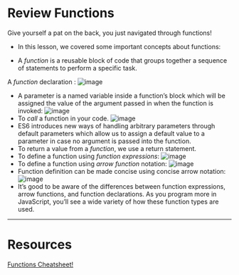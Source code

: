 # Review Functions
Give yourself a pat on the back, you just navigated through functions!

- In this lesson, we covered some important concepts about functions:

- A *function* is a reusable block of code that groups together a sequence of statements to perform a specific task.

A *function* declaration :
![image](https://cdn.discordapp.com/attachments/720137077513125962/722846112049922209/Screen_Shot_2020-06-17_at_10.10.39_AM.png)
- A parameter is a named variable inside a function’s block which will be assigned the value of the argument passed in when the function is invoked:
![image](https://cdn.discordapp.com/attachments/720137077513125962/722846263728537831/Screen_Shot_2020-06-17_at_10.10.49_AM.png)
- To *call* a function in your code.
![image](https://cdn.discordapp.com/attachments/720137077513125962/722846380695093288/Screen_Shot_2020-06-17_at_10.11.00_AM.png)
- ES6 introduces new ways of handling arbitrary parameters through default parameters which allow us to assign a default value to a parameter in case no argument is passed into the function.
- To return a value from a *function*, we use a return statement.
- To define a function using *function expressions*:
![image](https://cdn.discordapp.com/attachments/720137077513125962/722846496596426793/Screen_Shot_2020-06-17_at_10.11.12_AM.png)
- To define a function using *arrow function* notation:
![image](https://cdn.discordapp.com/attachments/720137077513125962/722846590062297158/Screen_Shot_2020-06-17_at_10.11.20_AM.png)
- Function definition can be made concise using concise arrow notation:
![image](https://cdn.discordapp.com/attachments/720137077513125962/722846671397978151/Screen_Shot_2020-06-17_at_10.11.29_AM.png)
- It’s good to be aware of the differences between function expressions, arrow functions, and function declarations. As you program more in JavaScript, you’ll see a wide variety of how these function types are used. 
---
# Resources
[Functions Cheatsheet!](https://www.codecademy.com/learn/introduction-to-javascript/modules/learn-javascript-functions/cheatsheet) 
